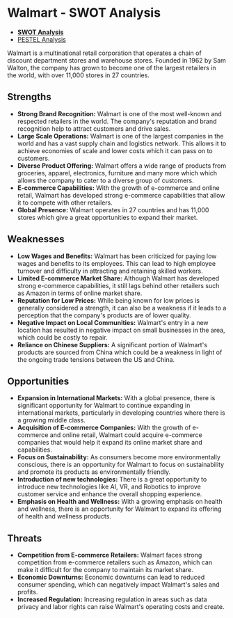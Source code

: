 # Walmart - SWOT Analysis

* [**SWOT Analysis**](SWOT-Walmart.md)
* [PESTEL Analysis](../pestel/PESTEL-Walmart.md)

Walmart is a multinational retail corporation that operates a chain of discount department stores and warehouse stores. Founded in 1962 by Sam Walton, the company has grown to become one of the largest retailers in the world, with over 11,000 stores in 27 countries.

## Strengths

* **Strong Brand Recognition:** Walmart is one of the most well-known and respected retailers in the world. The company's reputation and brand recognition help to attract customers and drive sales.
* **Large Scale Operations:** Walmart is one of the largest companies in the world and has a vast supply chain and logistics network. This allows it to achieve economies of scale and lower costs which it can pass on to customers.
* **Diverse Product Offering:** Walmart offers a wide range of products from groceries, apparel, electronics, furniture and many more which which allows the company to cater to a diverse group of customers.
* **E-commerce Capabilities:** With the growth of e-commerce and online retail, Walmart has developed strong e-commerce capabilities that allow it to compete with other retailers.
* **Global Presence:** Walmart operates in 27 countries and has 11,000 stores which give a great opportunities to expand their market.

## Weaknesses

* **Low Wages and Benefits:** Walmart has been criticized for paying low wages and benefits to its employees. This can lead to high employee turnover and difficulty in attracting and retaining skilled workers.
* **Limited E-commerce Market Share:** Although Walmart has developed strong e-commerce capabilities, it still lags behind other retailers such as Amazon in terms of online market share.
* **Reputation for Low Prices:** While being known for low prices is generally considered a strength, it can also be a weakness if it leads to a perception that the company's products are of lower quality.
* **Negative Impact on Local Communities:** Walmart's entry in a new location has resulted in negative impact on small businesses in the area, which could be costly to repair.
* **Reliance on Chinese Suppliers:** A significant portion of Walmart's products are sourced from China which could be a weakness in light of the ongoing trade tensions between the US and China.

## Opportunities

* **Expansion in International Markets:** With a global presence, there is significant opportunity for Walmart to continue expanding in international markets, particularly in developing countries where there is a growing middle class.
* **Acquisition of E-commerce Companies:** With the growth of e-commerce and online retail, Walmart could acquire e-commerce companies that would help it expand its online market share and capabilities.
* **Focus on Sustainability:** As consumers become more environmentally conscious, there is an opportunity for Walmart to focus on sustainability and promote its products as environmentally friendly.
* **Introduction of new technologies:** There is a great opportunity to introduce new technologies like AI, VR, and Robotics to improve customer service and enhance the overall shopping experience.
* **Emphasis on Health and Wellness:** With a growing emphasis on health and wellness, there is an opportunity for Walmart to expand its offering of health and wellness products.

## Threats

* **Competition from E-commerce Retailers:** Walmart faces strong competition from e-commerce retailers such as Amazon, which can make it difficult for the company to maintain its market share.
* **Economic Downturns:** Economic downturns can lead to reduced consumer spending, which can negatively impact Walmart's sales and profits.
* **Increased Regulation:** Increasing regulation in areas such as data privacy and labor rights can raise Walmart's operating costs and create.
